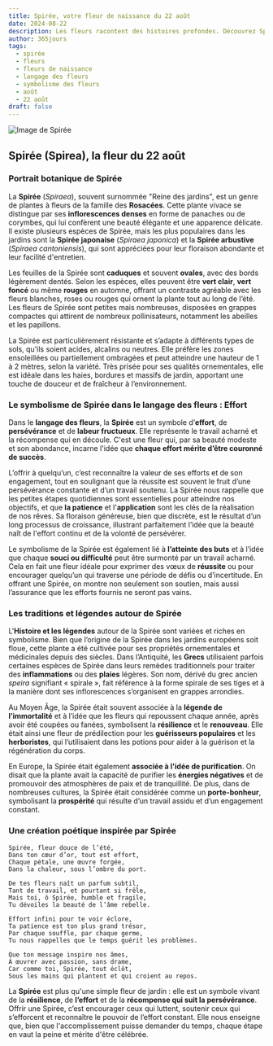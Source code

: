 ```yaml
---
title: Spirée, votre fleur de naissance du 22 août
date: 2024-08-22
description: Les fleurs racontent des histoires profondes. Découvrez Spirée, votre fleur de naissance du 22 août, ses symboles et récits fascinants. Plongez dans sa signification et son langage unique dans l'art floral.
author: 365jours
tags:
  - spirée
  - fleurs
  - fleurs de naissance
  - langage des fleurs
  - symbolisme des fleurs
  - août
  - 22 août
draft: false
---
```


![Image de Spirée](https://cdn.pixabay.com/photo/2022/05/08/07/44/flowers-7181453_640.jpg#center)


## Spirée (Spirea), la fleur du 22 août

### Portrait botanique de Spirée

La **Spirée** (_Spiraea_), souvent surnommée "Reine des jardins", est un genre de plantes à fleurs de la famille des **Rosacées**. Cette plante vivace se distingue par ses **inflorescences denses** en forme de panaches ou de corymbes, qui lui confèrent une beauté élégante et une apparence délicate. Il existe plusieurs espèces de Spirée, mais les plus populaires dans les jardins sont la **Spirée japonaise** (_Spiraea japonica_) et la **Spirée arbustive** (_Spiraea cantoniensis_), qui sont appréciées pour leur floraison abondante et leur facilité d'entretien.

Les feuilles de la Spirée sont **caduques** et souvent **ovales**, avec des bords légèrement dentés. Selon les espèces, elles peuvent être **vert clair**, **vert foncé** ou même **rouges** en automne, offrant un contraste agréable avec les fleurs blanches, roses ou rouges qui ornent la plante tout au long de l’été. Les fleurs de Spirée sont petites mais nombreuses, disposées en grappes compactes qui attirent de nombreux pollinisateurs, notamment les abeilles et les papillons.

La Spirée est particulièrement résistante et s’adapte à différents types de sols, qu'ils soient acides, alcalins ou neutres. Elle préfère les zones ensoleillées ou partiellement ombragées et peut atteindre une hauteur de 1 à 2 mètres, selon la variété. Très prisée pour ses qualités ornementales, elle est idéale dans les haies, bordures et massifs de jardin, apportant une touche de douceur et de fraîcheur à l’environnement.

### Le symbolisme de Spirée dans le langage des fleurs : Effort

Dans le **langage des fleurs**, la **Spirée** est un symbole d’**effort**, de **persévérance** et de **labeur fructueux**. Elle représente le travail acharné et la récompense qui en découle. C'est une fleur qui, par sa beauté modeste et son abondance, incarne l'idée que **chaque effort mérite d’être couronné de succès**.

L’offrir à quelqu’un, c’est reconnaître la valeur de ses efforts et de son engagement, tout en soulignant que la réussite est souvent le fruit d’une persévérance constante et d’un travail soutenu. La Spirée nous rappelle que les petites étapes quotidiennes sont essentielles pour atteindre nos objectifs, et que **la patience** et l'**application** sont les clés de la réalisation de nos rêves. Sa floraison généreuse, bien que discrète, est le résultat d’un long processus de croissance, illustrant parfaitement l’idée que la beauté naît de l'effort continu et de la volonté de persévérer.

Le symbolisme de la Spirée est également lié à **l’atteinte des buts** et à l’idée que chaque **souci ou difficulté** peut être surmonté par un travail acharné. Cela en fait une fleur idéale pour exprimer des vœux de **réussite** ou pour encourager quelqu’un qui traverse une période de défis ou d’incertitude. En offrant une Spirée, on montre non seulement son soutien, mais aussi l’assurance que les efforts fournis ne seront pas vains.

### Les traditions et légendes autour de Spirée

L'**Histoire et les légendes** autour de la Spirée sont variées et riches en symbolisme. Bien que l’origine de la Spirée dans les jardins européens soit floue, cette plante a été cultivée pour ses propriétés ornementales et médicinales depuis des siècles. Dans l’Antiquité, les **Grecs** utilisaient parfois certaines espèces de Spirée dans leurs remèdes traditionnels pour traiter des **inflammations** ou des **plaies** légères. Son nom, dérivé du grec ancien _speira_ signifiant « spirale », fait référence à la forme spirale de ses tiges et à la manière dont ses inflorescences s’organisent en grappes arrondies.

Au Moyen Âge, la Spirée était souvent associée à la **légende de l’immortalité** et à l’idée que les fleurs qui repoussent chaque année, après avoir été coupées ou fanées, symbolisent la **résilience** et le **renouveau**. Elle était ainsi une fleur de prédilection pour les **guérisseurs populaires** et les **herboristes**, qui l’utilisaient dans les potions pour aider à la guérison et la régénération du corps.

En Europe, la Spirée était également **associée à l'idée de purification**. On disait que la plante avait la capacité de purifier les **énergies négatives** et de promouvoir des atmosphères de paix et de tranquillité. De plus, dans de nombreuses cultures, la Spirée était considérée comme un **porte-bonheur**, symbolisant la **prospérité** qui résulte d’un travail assidu et d’un engagement constant.

### Une création poétique inspirée par Spirée

```
Spirée, fleur douce de l’été,
Dans ton cœur d’or, tout est effort,
Chaque pétale, une œuvre forgée,
Dans la chaleur, sous l’ombre du port.

De tes fleurs naît un parfum subtil,
Tant de travail, et pourtant si frêle,
Mais toi, ô Spirée, humble et fragile,
Tu dévoiles la beauté de l’âme rebelle.

Effort infini pour te voir éclore,
Ta patience est ton plus grand trésor,
Par chaque souffle, par chaque germe,
Tu nous rappelles que le temps guérit les problèmes.

Que ton message inspire nos âmes,
À œuvrer avec passion, sans drame,
Car comme toi, Spirée, tout éclôt,
Sous les mains qui plantent et qui croient au repos.
```

La **Spirée** est plus qu'une simple fleur de jardin : elle est un symbole vivant de la **résilience**, de **l’effort** et de la **récompense qui suit la persévérance**. Offrir une Spirée, c’est encourager ceux qui luttent, soutenir ceux qui s’efforcent et reconnaître le pouvoir de l’effort constant. Elle nous enseigne que, bien que l'accomplissement puisse demander du temps, chaque étape en vaut la peine et mérite d'être célébrée.

